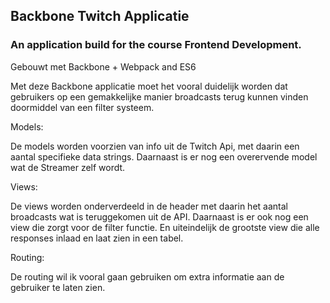 ## Backbone Twitch Applicatie
### An application build for the course Frontend Development.

Gebouwt met Backbone + Webpack and ES6

Met deze Backbone applicatie moet het vooral duidelijk worden dat gebruikers op een gemakkelijke manier
broadcasts terug kunnen vinden doormiddel van een filter systeem.

Models:

De models worden voorzien van info uit de Twitch Api, met daarin een aantal specifieke data strings.
Daarnaast is er nog een overervende model wat de Streamer zelf wordt.

Views:

De views worden onderverdeeld in de header met daarin het aantal broadcasts wat is teruggekomen uit de API.
Daarnaast is er ook nog een view die zorgt voor de filter functie.
En uiteindelijk de grootste view die alle responses inlaad en laat zien in een tabel.

Routing:

De routing wil ik vooral gaan gebruiken om extra informatie aan de gebruiker te laten zien.